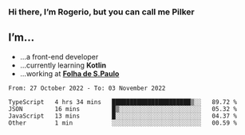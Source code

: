 ### Hi there, I’m Rogerio, but you can call me Pilker

## I’m…
- …a front-end developer
- …currently learning **Kotlin**
- …working at [**Folha de S.Paulo**](https://www.folha.com.br/)

<!--START_SECTION:waka-->

```text
From: 27 October 2022 - To: 03 November 2022

TypeScript   4 hrs 34 mins   ██████████████████████▒░░   89.72 %
JSON         16 mins         █▒░░░░░░░░░░░░░░░░░░░░░░░   05.32 %
JavaScript   13 mins         █░░░░░░░░░░░░░░░░░░░░░░░░   04.37 %
Other        1 min           ░░░░░░░░░░░░░░░░░░░░░░░░░   00.59 %
```

<!--END_SECTION:waka-->
